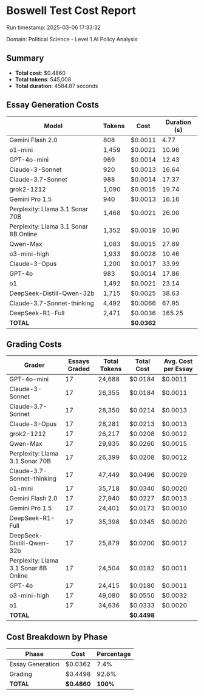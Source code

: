 # Boswell Test Cost Report

Run timestamp: 2025-03-06 17:33:32

Domain: Political Science - Level 1 AI Policy Analysis

## Summary

- **Total cost**: $0.4860
- **Total tokens**: 545,008
- **Total duration**: 4584.87 seconds

## Essay Generation Costs

| Model | Tokens | Cost | Duration (s) |
|-------|--------|------|--------------|
| Gemini Flash 2.0 | 808 | $0.0011 | 4.77 |
| o1-mini | 1,459 | $0.0021 | 10.96 |
| GPT-4o-mini | 969 | $0.0014 | 12.43 |
| Claude-3-Sonnet | 920 | $0.0013 | 16.64 |
| Claude-3.7-Sonnet | 988 | $0.0014 | 17.37 |
| grok2-1212 | 1,090 | $0.0015 | 19.74 |
| Gemini Pro 1.5 | 940 | $0.0013 | 16.16 |
| Perplexity: Llama 3.1 Sonar 70B | 1,468 | $0.0021 | 26.00 |
| Perplexity: Llama 3.1 Sonar 8B Online | 1,352 | $0.0019 | 10.90 |
| Qwen-Max | 1,083 | $0.0015 | 27.89 |
| o3-mini-high | 1,933 | $0.0028 | 10.46 |
| Claude-3-Opus | 1,200 | $0.0017 | 33.99 |
| GPT-4o | 983 | $0.0014 | 17.86 |
| o1 | 1,492 | $0.0021 | 23.14 |
| DeepSeek-Distill-Qwen-32b | 1,715 | $0.0025 | 38.63 |
| Claude-3.7-Sonnet-thinking | 4,492 | $0.0066 | 67.95 |
| DeepSeek-R1-Full | 2,471 | $0.0036 | 165.25 |
| **TOTAL** | | **$0.0362** | |

## Grading Costs

| Grader | Essays Graded | Total Tokens | Total Cost | Avg. Cost per Essay |
|--------|---------------|--------------|------------|---------------------|
| GPT-4o-mini | 17 | 24,688 | $0.0184 | $0.0011 |
| Claude-3-Sonnet | 17 | 26,355 | $0.0184 | $0.0011 |
| Claude-3.7-Sonnet | 17 | 28,350 | $0.0214 | $0.0013 |
| Claude-3-Opus | 17 | 28,281 | $0.0213 | $0.0013 |
| grok2-1212 | 17 | 26,217 | $0.0208 | $0.0012 |
| Qwen-Max | 17 | 29,935 | $0.0260 | $0.0015 |
| Perplexity: Llama 3.1 Sonar 70B | 17 | 26,399 | $0.0208 | $0.0012 |
| Claude-3.7-Sonnet-thinking | 17 | 47,449 | $0.0496 | $0.0029 |
| o1-mini | 17 | 35,718 | $0.0340 | $0.0020 |
| Gemini Flash 2.0 | 17 | 27,940 | $0.0227 | $0.0013 |
| Gemini Pro 1.5 | 17 | 24,401 | $0.0173 | $0.0010 |
| DeepSeek-R1-Full | 17 | 35,398 | $0.0345 | $0.0020 |
| DeepSeek-Distill-Qwen-32b | 17 | 25,879 | $0.0200 | $0.0012 |
| Perplexity: Llama 3.1 Sonar 8B Online | 17 | 24,504 | $0.0182 | $0.0011 |
| GPT-4o | 17 | 24,415 | $0.0180 | $0.0011 |
| o3-mini-high | 17 | 49,080 | $0.0550 | $0.0032 |
| o1 | 17 | 34,636 | $0.0333 | $0.0020 |
| **TOTAL** | | | **$0.4498** | |

## Cost Breakdown by Phase

| Phase | Cost | Percentage |
|-------|------|------------|
| Essay Generation | $0.0362 | 7.4% |
| Grading | $0.4498 | 92.6% |
| **TOTAL** | **$0.4860** | **100%** |